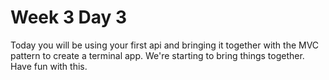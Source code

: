 Week 3 Day 3
============

Today you will be using your first api and bringing it together with the MVC pattern to create a terminal app. We're starting to bring things together. Have fun with this.
